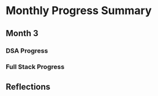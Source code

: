 # Monthly Progress Summary  

## Month 3

### **DSA Progress**  

### **Full Stack Progress**

## **Reflections**

